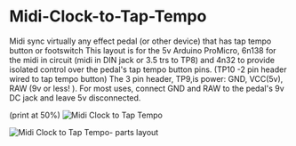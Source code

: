 # Midi-Clock-to-Tap-Tempo
Midi sync virtually any effect pedal (or other device) that has tap tempo button or footswitch
This layout is for the 5v Arduino ProMicro, 6n138 for the midi in circuit (midi in DIN jack or 3.5 trs to TP8) and 4n32  to provide isolated control over the pedal's tap tempo button pins.  (TP10 -2 pin header wired to tap tempo button)
The 3 pin header, TP9,is power: GND, VCC(5v), RAW (9v or less! ).  For most uses, connect GND and RAW to the pedal's 9v DC jack and leave 5v disconnected.  


(print at 50%)
![Midi Clock to Tap Tempo](https://github.com/miotislucifugis/Midi-Clock-to-Tap-Tempo/assets/20709580/53b2932d-3ac5-437a-839e-700fc7d83638)

![Midi Clock to Tap Tempo- parts layout](https://github.com/miotislucifugis/Midi-Clock-to-Tap-Tempo/assets/20709580/d6a2e2d7-54a6-4eff-a1d5-1c1ff21a0d34)
